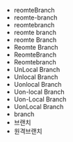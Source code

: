 - reomteBranch
- reomte-branch
- reomtebranch
- reomte branch
- reomte Branch
- Reomte Branch
- ReomteBranch
- Reomtebranch
- UnLocal Branch
- Unlocal Branch
- Uonlocal Branch
- Uon-local Branch
- Uon-Local Branch
- UonLocal Branch
- branch
- 브랜치
- 원격브랜치